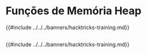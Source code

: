 # Funções de Memória Heap

{{#include ../../../banners/hacktricks-training.md}}

##

{{#include ../../../banners/hacktricks-training.md}}
